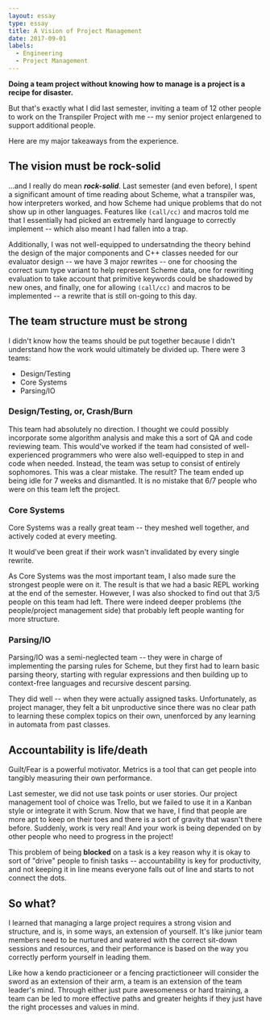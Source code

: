 ```yaml
---
layout: essay
type: essay
title: A Vision of Project Management
date: 2017-09-01
labels:
  - Engineering
  - Project Management
---
```


**Doing a team project without knowing how to manage is a project is a recipe for disaster.**

But that's exactly what I did last semester, inviting a team of 12 other people to work on
the Transpiler Project with me -- my senior project enlargened to support additional
people.

Here are my major takeaways from the experience.

## The vision must be rock-solid

...and I really do mean ***rock-solid***. Last semester (and even before),
I spent a significant amount of time reading about Scheme, what a transpiler
was, how interpreters worked, and how Scheme had unique problems that
do not show up in other languages. Features like `(call/cc)` and macros
told me that I essentially had picked an extremely hard language to 
correctly implement -- which also meant I had fallen into a trap.

Additionally, I was not well-equipped to undersatnding the theory behind
the design of the major components and C++ classes needed for our
evaluator design -- we have 3 major rewrites -- one for choosing the correct
sum type variant to help represent Scheme data, one for rewriting
evaluation to take account that primitive keywords could be shadowed by
new ones, and finally, one for allowing `(call/cc)` and macros to be
implemented -- a rewrite that is still on-going to this day.

## The team structure must be strong

I didn't know how the teams should be put together because I didn't understand
how the work would ultimately be divided up. There were 3 teams:

- Design/Testing
- Core Systems
- Parsing/IO

### Design/Testing, or, Crash/Burn

This team had absolutely no direction. I thought we could possibly
incorporate some algorithm analysis and make this a sort of QA and
code reviewing team. This would've worked if the team had consisted
of well-experienced programmers who were also well-equipped to step in
and code when needed. Instead, the team was setup to consist of entirely
sophomores. This was a clear mistake. The result? The team ended up being
idle for 7 weeks and dismantled. It is no mistake that 6/7 people who were
on this team left the project.

### Core Systems

Core Systems was a really great team -- they meshed well together, and
actively coded at every meeting.

It would've been great if their work wasn't invalidated by every
single rewrite.

As Core Systems was the most important team, I also made sure the strongest
people were on it. The result is that we had a basic REPL working at
the end of the semester. However, I was also shocked to find out that 3/5
people on this team had left. There were indeed deeper problems (the
people/project management side) that probably left people wanting
for more structure.

### Parsing/IO

Parsing/IO was a semi-neglected team -- they were in charge of
implementing the parsing rules for Scheme, but they first had to learn
basic parsing theory, starting with regular expressions and then
building up to context-free languages and recursive descent parsing.

They did well -- when they were actually assigned tasks. Unfortunately,
as project manager, they felt a bit unproductive since there was no
clear path to learning these complex topics on their own, unenforced
by any learning in automata from past classes.

## Accountability is life/death

Guilt/Fear is a powerful motivator. Metrics is a tool that can get
people into tangibly measuring their own performance.

Last semester, we did not use task points or user stories. Our project
management tool of choice was Trello, but we failed to use it in a
Kanban style or integrate it with Scrum. Now that we have, I find that
people are more apt to keep on their toes and there is a sort of
gravity that wasn't there before. Suddenly, work is very real! And
your work is being depended on by other people who need to progress in
the project!

This problem of being **blocked** on a task is a key reason why
it is okay to sort of "drive" people to finish tasks -- accountability
is key for productivity, and not keeping it in line means everyone
falls out of line and starts to not connect the dots.

## So what?

I learned that managing a large project requires a strong vision
and structure, and is, in some ways, an extension of yourself. It's like
junior team members need to be nurtured and watered with the correct
sit-down sessions and resources, and their performance is based on
the way you correctly perform yourself in leading them.

Like how a kendo practicioneer or a fencing practictioneer will consider
the sword as an extension of their arm, a team is an extension of
the team leader's mind. Through either just pure awesomeness or hard
training, a team can be led to more effective paths and greater
heights if they just have the right processes and values in mind.
